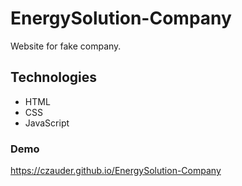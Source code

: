 # EnergySolution-Company

Website for fake company.

## Technologies

* HTML 
* CSS
* JavaScript

### Demo
https://czauder.github.io/EnergySolution-Company


```
